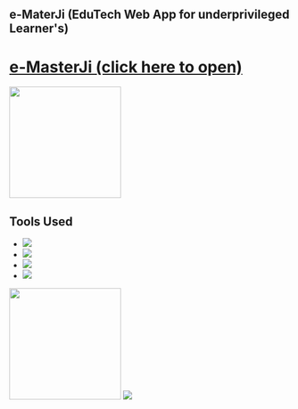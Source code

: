 ## e-MaterJi (EduTech Web App for underprivileged Learner's)
<h1><a href="https://csb-tffn6b-k9rbzd5lj-ad1tya03.vercel.app/">e-MasterJi (click here to open)</a></h1>
<img src="https://media.discordapp.net/attachments/979680432738172940/980509841263067138/Screenshot_185.png" alt="" height="200px"></img>

## Tools Used
<ul>
<li><img src="https://img.shields.io/badge/HTML-239120?style=for-the-badge&logo=html5&logoColor=white"></li>
  <li><img src="https://img.shields.io/badge/CSS-239120?&style=for-the-badge&logo=css3&logoColor=white"></li>
  <li><img src="https://img.shields.io/badge/JavaScript-F7DF1E?style=for-the-badge&logo=javascript&logoColor=black"></li>
  <li><img src="https://img.shields.io/badge/React-20232A?style=for-the-badge&logo=react&logoColor=61DAFB"></li>
  </ul>
<img src="https://media.discordapp.net/attachments/979680432738172940/980509260851085372/Screenshot_186.png" alt="" height="200px"></img>

<img src="https://img.shields.io/badge/Codesandbox-000000?style=for-the-badge&logo=CodeSandbox&logoColor=white">
